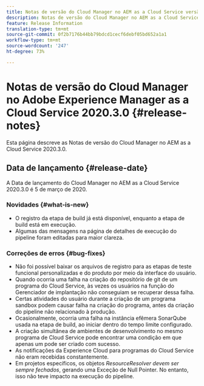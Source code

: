 ```yaml
---
title: Notas de versão do Cloud Manager no AEM as a Cloud Service versão 2020.3.0
description: Notas de versão do Cloud Manager no AEM as a Cloud Service versão 2020.3.0
feature: Release Information
translation-type: tm+mt
source-git-commit: 0f2b7176b44bb79bdcd1cecf6debf05bd652a1a1
workflow-type: tm+mt
source-wordcount: '247'
ht-degree: 73%

---
```



# Notas de versão do Cloud Manager no Adobe Experience Manager as a Cloud Service 2020.3.0 {#release-notes}

Esta página descreve as Notas de versão do Cloud Manager no AEM as a Cloud Service 2020.3.0.

## Data de lançamento {#release-date}

A Data de lançamento do Cloud Manager no AEM as a Cloud Service 2020.3.0 é 5 de março de 2020.

### Novidades {#what-is-new}

* O registro da etapa de build já está disponível, enquanto a etapa de build está em execução.
* Algumas das mensagens na página de detalhes de execução do pipeline foram editadas para maior clareza.

### Correções de erros {#bug-fixes}

* Não foi possível baixar os arquivos de registro para as etapas de teste funcional personalizadas e do produto por meio da interface do usuário.
* Quando ocorria uma falha na criação do repositório de git de um programa do Cloud Service, às vezes os usuários na função do Gerenciador de implantação não conseguiam se recuperar dessa falha.
* Certas atividades do usuário durante a criação de um programa sandbox podem causar falha na criação do programa, antes da criação do pipeline não relacionado à produção.
* Ocasionalmente, ocorria uma falha na instância efêmera SonarQube usada na etapa de build, ao iniciar dentro do tempo limite configurado.
* A criação simultânea de ambientes de desenvolvimento no mesmo programa de Cloud Service pode encontrar uma condição em que apenas um pode ser criado com sucesso.
* As notificações da Experience Cloud para programas do Cloud Service não eram recebidas constantemente.
* Em projetos específicos, os objetos *ResourceResolver devem ser sempre fechados*, gerando uma Exceção de Null Pointer. No entanto, isso não teve impacto na execução do pipeline.
